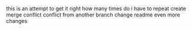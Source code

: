this is an attempt to get it right
how many times do i have to repeat
create merge conflict
conflict
from another branch
change readme
even more changes
